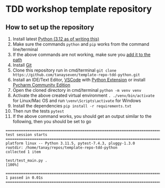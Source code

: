 # TDD workshop template repository

## How to set up the repository

1. Install latest [Python (3.12 as of writing this)](https://www.python.org/)
2. Make sure the commands `python` and `pip` works from the command line/terminal
3. If the above commands are not working, make sure you [add it to the path](https://realpython.com/add-python-to-path/)
4. Install [Git](https://git-scm.com/)
5. Clone this repository run in cmd/terminal `git clone https://github.com/tanayseven/template-repo-tdd-python.git`
6. Install an IDE/Text Editor, [VSCode](https://code.visualstudio.com/) with [Python Extension](https://code.visualstudio.com/docs/languages/python) or install [Pycharm Community Edition](https://www.jetbrains.com/pycharm/)
7. Open the cloned directory in cmd/terminal `python -m venv venv`
8. Activate the above created virtual environment `. ./venv/bin/activate` for Linux/Mac OS and run `\venv\Scripts\activate` for Windows
9. Install the dependencies `pip install -r requirements.txt`
10. Then run the tests `pytest`
11. If the above command works, you should get an output similar to the following, then you should be set to go

```text
================================================================================================== test session starts ===================================================================================================
platform linux -- Python 3.11.5, pytest-7.4.3, pluggy-1.3.0
rootdir: /home/tanay/repos/template-repo-tdd-python
collected 1 item                                                                                                                                                                                                         

test/test_main.py .                                                                                                                                                                                                [100%]

=================================================================================================== 1 passed in 0.01s ====================================================================================================
```
